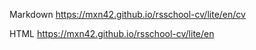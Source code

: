 Markdown <https://mxn42.github.io/rsschool-cv/lite/en/cv>

HTML <https://mxn42.github.io/rsschool-cv/lite/en>